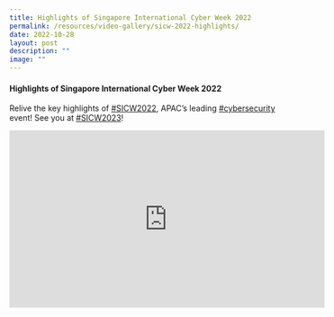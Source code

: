 ```yaml
---
title: Highlights of Singapore International Cyber Week 2022
permalink: /resources/video-gallery/sicw-2022-highlights/
date: 2022-10-28
layout: post
description: ""
image: ""
---
```

#### **Highlights of Singapore International Cyber Week 2022**

Relive the key highlights of [#SICW2022](https://www.youtube.com/hashtag/sicw2022), APAC’s leading [#cybersecurity](https://www.youtube.com/hashtag/cybersecurity) event! See you at [#SICW2023](https://www.youtube.com/hashtag/sicw2023)!

<iframe allowfullscreen="" allow="accelerometer; autoplay; clipboard-write; encrypted-media; gyroscope; picture-in-picture; web-share" frameborder="0" title="YouTube video player" src="https://www.youtube.com/embed/k16svvZ5CnQ" height="315" width="560"></iframe>